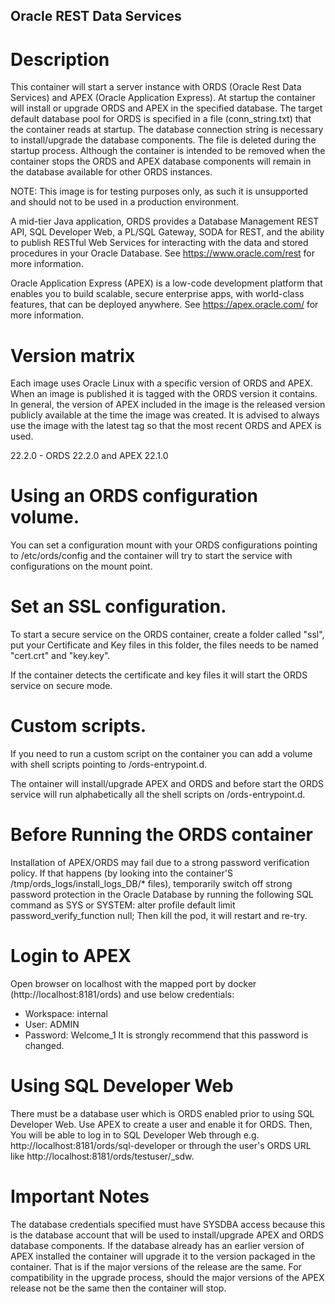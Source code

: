 <!--- app-name: Oracle ORDS -->

## Oracle REST Data Services 
# Description
This container will start a server instance with ORDS (Oracle Rest Data Services) and APEX (Oracle Application Express). At startup the container will install or upgrade ORDS and APEX in the specified database. The target default database pool for ORDS is specified in a file (conn_string.txt) that the container reads at startup. The database connection string is necessary to install/upgrade the database components. The file is deleted during the startup process. Although the container is intended to be removed when the container stops the ORDS and APEX database components will remain in the database available for other ORDS instances.

NOTE: This image is for testing purposes only, as such it is unsupported and should not to be used in a production environment.

A mid-tier Java application, ORDS provides a Database Management REST API, SQL Developer Web, a PL/SQL Gateway, SODA for REST, and the ability to publish RESTful Web Services for interacting with the data and stored procedures in your Oracle Database. See https://www.oracle.com/rest for more information.

Oracle Application Express (APEX) is a low-code development platform that enables you to build scalable, secure enterprise apps, with world-class features, that can be deployed anywhere. See https://apex.oracle.com/ for more information.

# Version matrix
Each image uses Oracle Linux with a specific version of ORDS and APEX. When an image is published it is tagged with the ORDS version it contains. In general, the version of APEX included in the image is the released version publicly available at the time the image was created. It is advised to always use the image with the latest tag so that the most recent ORDS and APEX is used.

22.2.0 - ORDS 22.2.0 and APEX 22.1.0

# Using an ORDS configuration volume.
You can set a configuration mount with your ORDS configurations pointing to /etc/ords/config and the container will try to start the service with configurations on the mount point.

# Set an SSL configuration.
To start a secure service on the ORDS container, create a folder called "ssl", put your Certificate and Key files in this folder, the files needs to be named "cert.crt" and "key.key".

If the container detects the certificate and key files it will start the ORDS service on secure mode.

# Custom scripts.
If you need to run a custom script on the container you can add a volume with shell scripts pointing to /ords-entrypoint.d.

The ontainer will install/upgrade APEX and ORDS and before start the ORDS service will run alphabetically all the shell scripts on /ords-entrypoint.d.

# Before Running the ORDS container
Installation of APEX/ORDS may fail due to a strong password verification policy.
If that happens (by looking into the container'S /tmp/ords_logs/install_logs_DB/* files),
temporarily switch off strong password protection in the Oracle Database by running the following SQL command as SYS or SYSTEM:
alter profile default limit password_verify_function null;
Then kill the pod, it will restart and re-try.

# Login to APEX
Open browser on localhost with the mapped port by docker (http://localhost:8181/ords) and use below credentials:

- Workspace: internal
- User:      ADMIN
- Password:  Welcome_1
It is strongly recommend that this password is changed.

# Using SQL Developer Web

There must be a database user which is ORDS enabled prior to using SQL Developer Web. Use APEX to create a user and enable it for ORDS. Then, You will be able to log in to SQL Developer Web through e.g. http://localhost:8181/ords/sql-developer or through the user's ORDS URL like http://localhost:8181/ords/testuser/_sdw.

# Important Notes
The database credentials specified must have SYSDBA access because this is the database account that will be used to install/upgrade APEX and ORDS database components.
If the database already has an earlier version of APEX installed the container will upgrade it to the version packaged in the container. That is if the major versions of the release are the same. For compatibility in the upgrade process, should the major versions of the APEX release not be the same then the container will stop.

